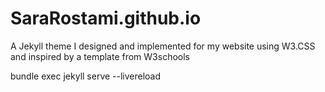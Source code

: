 # SaraRostami.github.io

A Jekyll theme I designed and implemented for my website using W3.CSS and inspired by a template from W3schools


bundle exec jekyll serve --livereload
 
